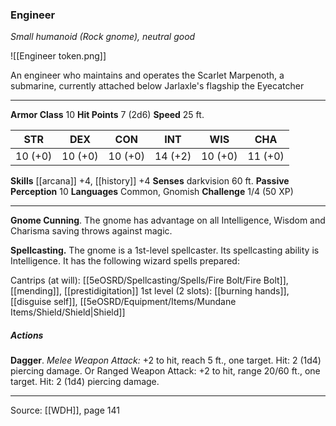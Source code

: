 ### Engineer
_Small humanoid (Rock gnome), neutral good_

![[Engineer token.png]]

An engineer who maintains and operates the Scarlet Marpenoth, a submarine, currently attached below Jarlaxle's flagship the Eyecatcher






---

**Armor Class** 10
**Hit Points** 7 (2d6)
**Speed** 25 ft.

| STR     | DEX     | CON     | INT     | WIS     | CHA     |
|---------|---------|---------|---------|---------|---------|
| 10 (+0) | 10 (+0) | 10 (+0) | 14 (+2) | 10 (+0) | 11 (+0) |

**Skills** [[arcana]] +4, [[history]] +4
**Senses** darkvision 60 ft.
**Passive Perception** 10
**Languages** Common, Gnomish
**Challenge** 1/4 (50 XP)

---

**Gnome Cunning**. The gnome has advantage on all Intelligence, Wisdom and Charisma saving throws against magic.

**Spellcasting.** The gnome is a 1st-level spellcaster. Its spellcasting ability is Intelligence. It has the following wizard spells prepared:

Cantrips (at will): [[5eOSRD/Spellcasting/Spells/Fire Bolt/Fire Bolt]], [[mending]], [[prestidigitation]]
1st level (2 slots): [[burning hands]], [[disguise self]], [[5eOSRD/Equipment/Items/Mundane Items/Shield/Shield|Shield]]

##### Actions
**Dagger**. _Melee Weapon Attack:_ +2 to hit, reach 5 ft., one target. Hit: 2 (1d4) piercing damage. Or Ranged Weapon Attack: +2 to hit, range 20/60 ft., one target. Hit: 2 (1d4) piercing damage.


---

Source: [[WDH]], page 141